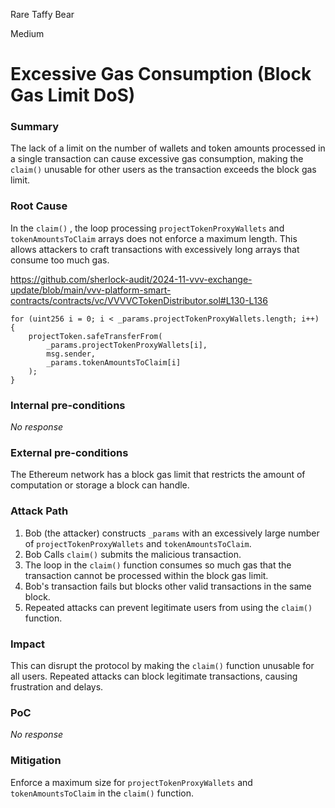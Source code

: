 Rare Taffy Bear

Medium

# Excessive Gas Consumption (Block Gas Limit DoS)

### Summary

The lack of a limit on the number of wallets and token amounts processed in a single transaction can cause excessive gas consumption, making the `claim()`  unusable for other users as the transaction exceeds the block gas limit.

### Root Cause

In the `claim()` , the loop processing `projectTokenProxyWallets` and `tokenAmountsToClaim` arrays does not enforce a maximum length. This allows attackers to craft transactions with excessively long arrays that consume too much gas.

https://github.com/sherlock-audit/2024-11-vvv-exchange-update/blob/main/vvv-platform-smart-contracts/contracts/vc/VVVVCTokenDistributor.sol#L130-L136

```solidity
for (uint256 i = 0; i < _params.projectTokenProxyWallets.length; i++) {
	projectToken.safeTransferFrom(
		_params.projectTokenProxyWallets[i],
		msg.sender,
		_params.tokenAmountsToClaim[i]
	);
}
```


### Internal pre-conditions

_No response_

### External pre-conditions

The Ethereum network has a block gas limit that restricts the amount of computation or storage a block can handle.

### Attack Path

 1. Bob (the attacker) constructs `_params` with an excessively large number of `projectTokenProxyWallets` and `tokenAmountsToClaim`.
2. Bob Calls `claim()` submits the malicious transaction.
3. The loop in the `claim()` function consumes so much gas that the transaction cannot be processed within the block gas limit.
4. Bob's transaction fails but blocks other valid transactions in the same block.
5. Repeated attacks can prevent legitimate users from using the `claim()` function.


### Impact

This can disrupt the protocol by making the `claim()` function unusable for all users. Repeated attacks can block legitimate transactions, causing frustration and delays.

### PoC

_No response_

### Mitigation

Enforce a maximum size for `projectTokenProxyWallets` and `tokenAmountsToClaim` in the `claim()` function.